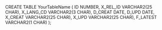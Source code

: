 CREATE TABLE YourTableName (
    ID NUMBER,
    X_REL_ID VARCHAR2(25 CHAR),
    X_LANG_CD VARCHAR2(3 CHAR),
    D_CREAT DATE,
    D_UPD DATE,
    X_CREAT VARCHAR2(25 CHAR),
    X_UPD VARCHAR2(25 CHAR),
    F_LATEST VARCHAR2(1 CHAR)
);
